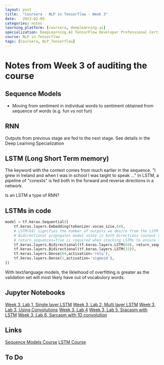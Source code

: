 ```yaml
---
layout: post
title:  "Coursera - NLP in Tensorflow - Week 3"
date:   2023-02-09 
categories: notes
learning_platform: [coursera, deeplearning.ai]
specialization: DeepLearning.AI TensorFlow Developer Professional Certificate
course: NLP in Tensorflow
tags: [Coursera, NLP_Tensorflow] 
---
```


# Notes from Week 3 of auditing the course

## Sequence Models 

* Moving from sentiment in individual words to sentiment obtained from sequence of words (e.g. fun vs not fun)

## RNN

Outputs from previous stage are fed to the next stage.
See details in the Deep Learning Specialization

## LSTM (Long Short Term memory)
The keyword with the context comes from much earlier in the sequence.
"I grew in Ireland and when I was in school I was taight to speak ..."
In LSTM, a pipeline of "conexts" is fed both in the forward and reverse directions in a network.

Is an LSTM a type of RNN?

## LSTMs in code

```python
model = tf.keras.Sequential([
    tf.keras.layers.Embedding(tokenizer.vocan_szie,64),
    # LSTM(64) signifies the number of outputs we desire from the LSTM layer 
    # Bidirectional propogates model state in both directions (output of bidirectionlayer will be 128, rather than 64)
    # return_sequences=True is required when stacking LSTMs to ensure that output of first LSTM match the desited input of the next layer (why would this be any difefrent?)
    tf.keras.layers.Bidirectional(tf.keras.layers.LSTM(64), return_sequences = True),
    tf.keras.layers.Bidirectional(tf.keras.layers.LSTM(32)),
    tf.keras.layers.Dense(64,activation='relu'),
    tf.keras.layers.Dense(1,activation='sigmoid'),
])

```

With text/language models, the likleihood of overfitting is greater as the validation set will most likely have out of vocabulory words.

## Jupyter Notebooks
[Week 3, Lab 1, Single layer LSTM](https://github.com/https-deeplearning-ai/tensorflow-1-public/blob/main/C3/W3/ungraded_labs/C3_W3_Lab_1_single_layer_LSTM.ipynb)
[Week 3, Lab 2, Multi layer LSTM](https://github.com/https-deeplearning-ai/tensorflow-1-public/blob/main/C3/W3/ungraded_labs/C3_W3_Lab_2_multiple_layer_LSTM.ipynb)
[Week 3, Lab 3, Using Convolutions](https://github.com/https-deeplearning-ai/tensorflow-1-public/blob/main/C3/W3/ungraded_labs/C3_W3_Lab_3_Conv1D.ipynb)
[Week 3, Lab 4](https://github.com/https-deeplearning-ai/tensorflow-1-public/blob/main/C3/W3/ungraded_labs/C3_W3_Lab_4_imdb_reviews_with_GRU_LSTM_Conv1D.ipynb)
[Week 3, Lab 5, Sracasm with LSTM](https://github.com/https-deeplearning-ai/tensorflow-1-public/blob/main/C3/W3/ungraded_labs/C3_W3_Lab_5_sarcasm_with_bi_LSTM.ipynb)
[Week 3, Lab 6, Sarcasm with 1D convolution](https://github.com/https-deeplearning-ai/tensorflow-1-public/blob/main/C3/W3/ungraded_labs/C3_W3_Lab_6_sarcasm_with_1D_convolutional.ipynb)

## Links

[Sequence Models Course](https://www.coursera.org/lecture/nlp-sequence-models/deep-rnns-ehs0S)
[LSTM Course](https://www.coursera.org/lecture/nlp-sequence-models/long-short-term-memory-lstm-KXoay)

## To Do
